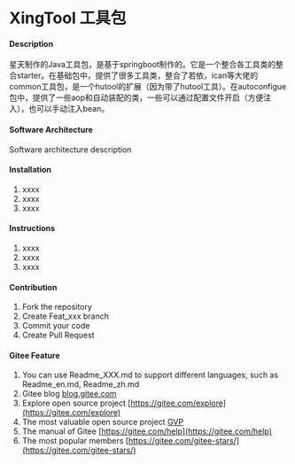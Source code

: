 # XingTool 工具包

#### Description
星天制作的Java工具包，是基于springboot制作的。它是一个整合各工具类的整合starter。在基础包中，提供了很多工具类，整合了若依，ican等大佬的common工具包，是一个hutool的扩展（因为带了hutool工具）。在autoconfigue包中，提供了一些aop和自动装配的类，一些可以通过配置文件开启（方便注入），也可以手动注入bean。

#### Software Architecture
Software architecture description

#### Installation

1.  xxxx
2.  xxxx
3.  xxxx

#### Instructions

1.  xxxx
2.  xxxx
3.  xxxx

#### Contribution

1.  Fork the repository
2.  Create Feat_xxx branch
3.  Commit your code
4.  Create Pull Request


#### Gitee Feature

1.  You can use Readme\_XXX.md to support different languages, such as Readme\_en.md, Readme\_zh.md
2.  Gitee blog [blog.gitee.com](https://blog.gitee.com)
3.  Explore open source project [https://gitee.com/explore](https://gitee.com/explore)
4.  The most valuable open source project [GVP](https://gitee.com/gvp)
5.  The manual of Gitee [https://gitee.com/help](https://gitee.com/help)
6.  The most popular members  [https://gitee.com/gitee-stars/](https://gitee.com/gitee-stars/)
